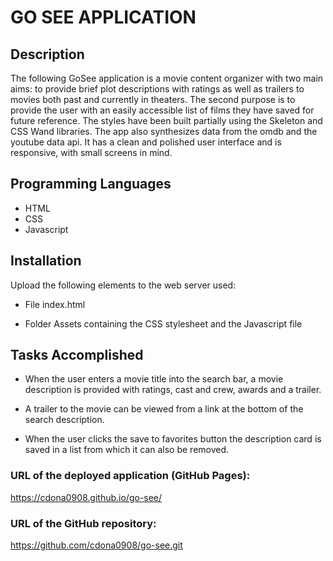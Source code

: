 # GO SEE APPLICATION

## Description

The following GoSee application is a movie content organizer with two main aims: to provide brief plot descriptions with ratings as well as trailers to movies both past and currently in theaters.  The second purpose is to provide the user with an easily accessible list of films they have saved for future reference.  The styles have been built partially using the Skeleton and CSS Wand libraries.  The app also synthesizes data from the omdb and the youtube data api.  It has a clean and polished user interface and is responsive, with small screens in mind.  

## Programming Languages

* HTML
* CSS
* Javascript

## Installation

Upload the following elements to the web server used: 

* File index.html

* Folder Assets containing the CSS stylesheet and the Javascript file

## Tasks Accomplished

* When the user enters a movie title into the search bar, a movie description is provided with ratings, cast and crew, awards and a trailer.

* A trailer to the movie can be viewed from a link at the bottom of the search description.

* When the user clicks the save to favorites button the description card is saved in a list from which it can also be removed.






### URL of the deployed application (GitHub Pages):

https://cdona0908.github.io/go-see/

### URL of the GitHub repository:

https://github.com/cdona0908/go-see.git



